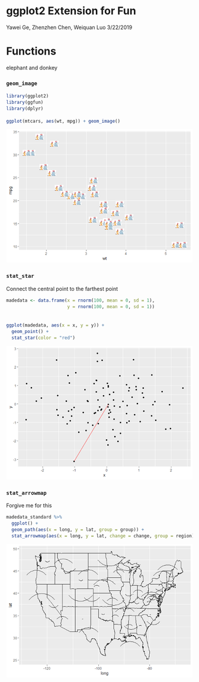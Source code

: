 ggplot2 Extension for Fun
================
Yawei Ge, Zhenzhen Chen, Weiquan Luo
3/22/2019

Functions
=========

elephant and donkey

### `geom_image`

``` r
library(ggplot2)
library(ggfun)
library(dplyr)

ggplot(mtcars, aes(wt, mpg)) + geom_image()
```

![](README_files/figure-markdown_github/unnamed-chunk-1-1.png)

### `stat_star`

Connect the central point to the farthest point

``` r
madedata <- data.frame(x = rnorm(100, mean = 0, sd = 1),
                       y = rnorm(100, mean = 0, sd = 1))


ggplot(madedata, aes(x = x, y = y)) +
  geom_point() +
  stat_star(color = "red")
```

![](README_files/figure-markdown_github/unnamed-chunk-2-1.png)

### `stat_arrowmap`

Forgive me for this

``` r
madedata_standard %>%
  ggplot() +
  geom_path(aes(x = long, y = lat, group = group)) +
  stat_arrowmap(aes(x = long, y = lat, change = change, group = region))
```

![](README_files/figure-markdown_github/unnamed-chunk-4-1.png)
